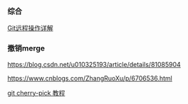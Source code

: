 ### 综合

[Git远程操作详解](https://www.ruanyifeng.com/blog/2014/06/git_remote.html)



### 撤销merge

https://blog.csdn.net/u010325193/article/details/81085904

https://www.cnblogs.com/ZhangRuoXu/p/6706536.html



[git cherry-pick 教程](http://www.ruanyifeng.com/blog/2020/04/git-cherry-pick.html)

